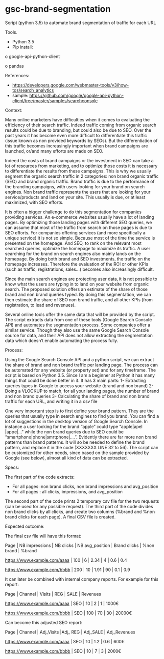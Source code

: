 # gsc-brand-segmentation
Script (python 3.5) to automate brand segmentation of traffic for each URL

Tools.
-	Python 3.5
-	Pip install: 

o	google-api-python-client

o	pandas

References:
-	https://developers.google.com/webmaster-tools/v3/how-tos/search_analytics
-	sample: https://github.com/google/google-api-python-client/tree/master/samples/searchconsole

Context:

Many online marketers have difficulties when it comes to evaluating the efficiency of their search traffic. Indeed traffic coming from organic search results could be due to branding, but could also be due to SEO. Over the past years it has become even more difficult to differentiate this traffic (issue known as non provided keywords by SEOs). But the differentiation of this traffic becomes increasingly important when brand campaigns are launched, or/and many efforts are made on SEO.

Indeed the costs of brand campaigns or the investment in SEO can take a lot of resources from marketing, and to optimize those costs it is necessary to differentiate the results from these campaigns. This is why we usually segment the organic search traffic in 2 categories: non brand organic traffic (SEO) and brand organic traffic. Brand traffic is due to the performance of the branding campaigns, with users looking for your brand on search engines. Non brand traffic represents the users that are looking for your service/products and land on your site. This usually is due, or at least maximized, with SEO efforts.

It is often a bigger challenge to do this segmentation for companies providing services. An e-commerce websites usually have a lot of landing pages. By optimizing those landing pages with different SEO queries, we can assume that most of the traffic from search on those pages is due to SEO efforts. For companies offering services (and more specifically a unique service) it is not so simple. Because most of the time the service is presented on the homepage. And SEO, to rank on the relevant most searched queries, optimize the homepage to maximize its traffic. A user searching for the brand on search engines also mainly lands on the homepage.  By doing both brand and SEO investments, the traffic on the homepage increases. Therefore the evaluation of the ROI or other KPIs (such as traffic, registrations, sales…) becomes also increasingly difficult.

Since the main search engines are protecting user data, it is not possible to know what the users are typing in to land on your website from organic search. The proposed solution offers an estimate of the share of those brand and non brand queries typed. By doing this segmentation, we can then estimate the share of SEO non brand traffic, and all other KPIs (from registration, to lead and revenues).

Several online tools offer the same data that will be provided by the script. The script extracts data from one of these tools (Google Search Console API) and automates the segmentation process. Some companies offer a similar service. Though they also use the same Google Search Console source for data, and their API does not allow extracting the segmentation data which doesn’t enable automating the process fully.


Process:

Using the Google Search Console API and a python script, we can extract the share of brand and non brand traffic per landing page. The process can be automated for any website (or property set) and for any timeframe.
The script is based on Python 3.5. Since I am a beginner at Python it has many things that could be done better in it. 
It has 3 main parts:
1-	Extracting queries types in Google to access your website (brand and non brand)
2-	Doing a VLOOKUP to match, for all your landing pages, the number of brand and non brand queries
3-	Calculating the share of brand and non brand traffic for each URL, and writing it in a csv file

One very important step is to first define your brand pattern. They are the queries that usually type in search engines to find you brand. You can find a lot of suggestions in the desktop version of Google Search Console. In instance a user looking for the brand “apple” could type “apple|apel |appe|…” while the non brand queries due to SEO could be “smartphone|phone|smrtphone|….”. 
Evidently there are far more non brand patterns than brand patterns. It will so be needed to define the brand pattern, and replace it in the code (XXXXXXX LINE 32 to 56).
The script can be customized for other needs, since based on the sample provided by Google (see below), almost all kind of data can be extracted.

Specs:

The first part of the code extracts:
-	For all pages: non brand clicks, non brand impressions and avg_position
-	For all pages : all clicks, impressions, and avg_position

The second part of the code prints 2 temporary csv file for the two requests (can be used for any possible request).
The third part of the code divides non brand clicks by all clicks, and create two columns (%brand and %non brand clicks for each page). A final CSV file is created.

Expected outcome:

The final csv file will have this format:

Page | NB impressions | NB clicks | NB avg_position | Brand clicks | %non brand | %brand

https://www.example.com/aaaa | 100 | 6 | 2.34 | 4 | 0.6 | 0.4

https://www.example.com/bbbb | 200 | 10 | 1.91 | 90 | 0.1 | 0.9

It can later be combined with internal company reports. For example for this report:

Page | Channel | Visits | REG | SALE | Revenues

https://www.example.com/aaaa  | SEO | 10 | 2 | 1 | 1000€

https://www.example.com/bbbb | SEO | 100 | 70 | 30 | 20000€

Can become this adjusted SEO report:

Page | Channel | Adj_Visits |Adj_ REG | Adj_SALE | Adj_Revenues

https://www.example.com/aaaa  | SEO | 10 | 1.2 | 0.6 | 600€

https://www.example.com/bbbb | SEO | 10 | 7 | 3 | 2000€


